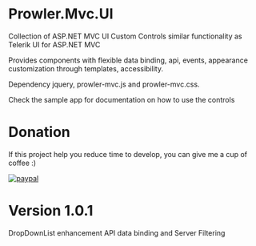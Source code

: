 # Prowler.Mvc.UI
Collection of ASP.NET MVC UI Custom Controls similar functionality as Telerik UI for ASP.NET MVC

Provides components with flexible data binding, api, events, appearance customization through templates, accessibility.

Dependency jquery, prowler-mvc.js and prowler-mvc.css.

Check the sample app for documentation on how to use the controls


# Donation
If this project help you reduce time to develop, you can give me a cup of coffee :)

[![paypal](https://www.paypalobjects.com/en_US/i/btn/btn_donateCC_LG.gif)](https://www.paypal.com/donate?hosted_button_id=79D39PJ2VKELW)

# Version 1.0.1
DropDownList enhancement API data binding and Server Filtering
